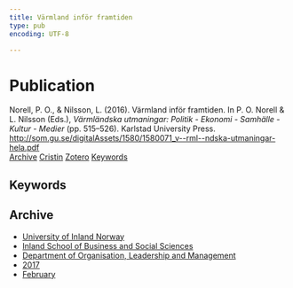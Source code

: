 ```yaml
---
title: Värmland inför framtiden
type: pub
encoding: UTF-8

---
```

<h1>Publication</h1>
<article id="csl-bib-container-BJLF33Z3" class="csl-bib-container">
  <div class="csl-bib-body"> <div class="csl-entry">Norell, P. O., &#38; Nilsson, L. (2016). Värmland inför framtiden. In P. O. Norell &#38; L. Nilsson (Eds.), <i>Värmländska utmaningar: Politik - Ekonomi - Samhälle - Kultur - Medier</i> (pp. 515–526). Karlstad University Press. <a href="http://som.gu.se/digitalAssets/1580/1580071_v--rml--ndska-utmaningar-hela.pdf">http://som.gu.se/digitalAssets/1580/1580071_v--rml--ndska-utmaningar-hela.pdf</a></div> </div>
  <div class="csl-bib-buttons">
    <a href="#taxonomy-article-BJLF33Z3" alt="archive" class="csl-bib-button">Archive</a>
    <a href="https://app.cristin.no/results/show.jsf?id=1445244" alt="Cristin" class="csl-bib-button">Cristin</a>
    <a href="http://zotero.org/groups/5881554/items/BJLF33Z3" alt="Zotero" class="csl-bib-button">Zotero</a>
    <a href="#keywords-article-BJLF33Z3" alt="keywords" class="csl-bib-button">Keywords</a>
  </div>
  <div id="csl-bib-meta-container-BJLF33Z3"></div>
</article>
<div id="csl-bib-meta-BJLF33Z3" class="csl-bib-meta">
  <article id="keywords-article-BJLF33Z3" class="keywords-article">
    <h1>Keywords</h1>
    
  </article>
  <article id="taxonomy-article-BJLF33Z3" class="taxonomy-article">
    <h1>Archive</h1>
    <ul>
      <li>
        <a href="/en/archive/?key=3DCRN523">University of Inland Norway</a>
      </li>
      <li>
        <a href="/en/archive/?key=DU8Q9LN9">Inland School of Business and Social Sciences</a>
      </li>
      <li>
        <a href="/en/archive/?key=4LUWR3ZM">Department of Organisation, Leadership and Management</a>
      </li>
      <li>
        <a href="/en/archive/?key=KF5I8TQ8">2017</a>
      </li>
      <li>
        <a href="/en/archive/?key=Q5ZAHYMT">February</a>
      </li>
    </ul>
  </article>
</div>
